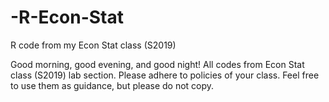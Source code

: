 # -R-Econ-Stat
R code from my Econ Stat class (S2019)

Good morning, good evening, and good night! All codes from Econ Stat class (S2019) lab section. Please adhere to policies of your class. Feel free to use them
as guidance, but please do not copy.
